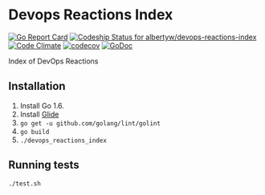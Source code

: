 # Devops Reactions Index

[![Go Report Card](https://goreportcard.com/badge/github.com/albertyw/devops-reactions-index)](https://goreportcard.com/report/github.com/albertyw/devops-reactions-index)
[ ![Codeship Status for albertyw/devops-reactions-index](https://codeship.com/projects/815ff950-d5bf-0133-cd9a-4e3a42acd1da/status?branch=master)](https://codeship.com/projects/142652)
[![Code Climate](https://codeclimate.com/github/albertyw/devops-reactions-index/badges/gpa.svg)](https://codeclimate.com/github/albertyw/devops-reactions-index)
[![codecov](https://codecov.io/gh/albertyw/devops-reactions-index/branch/master/graph/badge.svg)](https://codecov.io/gh/albertyw/devops-reactions-index)
[![GoDoc](https://godoc.org/github.com/albertyw/devops-reactions-index?status.svg)](https://godoc.org/github.com/albertyw/devops-reactions-index)

Index of DevOps Reactions

## Installation

1.  Install Go 1.6.
2.  Install [Glide](https://github.com/Masterminds/glide/blob/master/README.md)
3.  `go get -u github.com/golang/lint/golint`
4.  `go build`
5.  `./devops_reactions_index`

## Running tests

```
./test.sh
```
